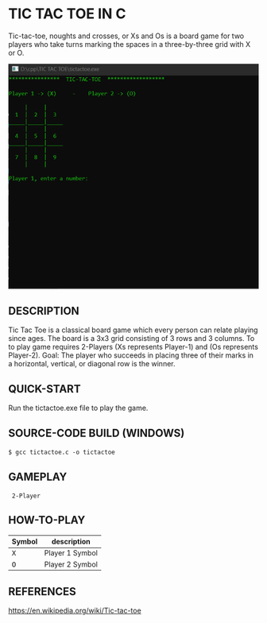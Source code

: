 # TIC TAC TOE IN C

 Tic-tac-toe, noughts and crosses, or Xs and Os is a board game for two players who take turns marking the spaces in a three-by-three grid with X or O.   
 
 ![thumbnail](./GamePlay.png)

## DESCRIPTION
 Tic Tac Toe is a classical board game which every person can relate playing since ages.
 The board is a 3x3 grid consisting of 3 rows and 3 columns.
 To to play game requires 2-Players (Xs represents Player-1) and (Os represents Player-2). 
 Goal: The player who succeeds in placing three of their marks in a horizontal, vertical, or diagonal row is the winner.

## QUICK-START
 Run the tictactoe.exe file to play the game.

## SOURCE-CODE BUILD (WINDOWS)
```console
$ gcc tictactoe.c -o tictactoe
```

## GAMEPLAY
```console 
 2-Player 
```

## HOW-TO-PLAY
|Symbol|description|
|---|---|
|<kbd>X</kbd>|Player 1 Symbol|
|<kbd>O</kbd>|Player 2 Symbol|

## REFERENCES
https://en.wikipedia.org/wiki/Tic-tac-toe